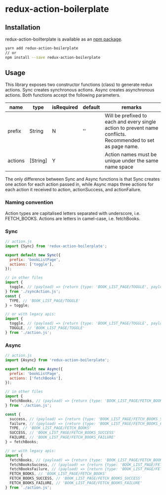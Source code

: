 # redux-action-boilerplate

## Installation

redux-action-boilterplate is available as an [npm package](https://www.npmjs.com/package/redux-action-boilerplate).

```sh
yarn add redux-action-boilerplate
// or
npm install --save redux-action-boilerplate
```

## Usage

This library exposes two constructor functions (class) to generate redux actions.
Sync creates synchronous actions. Async creates asynchronous actions.
Both functions accept the following parameters.

|name|type|isRequired|default|remarks|
|--|--|--|--|--|
|prefix|String|N|''|Will be prefixed to each and every single action to prevent name conflicts. Recommended to set as page name.|
|actions|[String]|Y||Action names must be unique under the same name space|

The only difference between Sync and Async functions is that Sync creates one action for each action passed in, while Async maps three actions for each action it received to action, actionSuccess, and actionFailure.

### Naming convention

Action types are capitalised letters separated with underscore, i.e. FETCH_BOOKS.
Actions are letters in camel-case, i.e. fetchBooks.

### Sync

```javascript
// action.js
import {Sync} from 'redux-action-boilerplate';

export default new Sync({
  prefix: 'bookListPage',
  actions: ['toggle'],
});

// in other files
import {
  toggle, // (payload) => {return {type: 'BOOK_LIST_PAGE/TOGGLE', payload};}
} from './syncAction.js';
const {
  TYPE, // 'BOOK_LIST_PAGE/TOGGLE'
} = toggle;

// or with legacy apis:
import {
  toggle, // (payload) => {return {type: 'BOOK_LIST_PAGE/TOGGLE', payload};}
  TOGGLE, // 'BOOK_LIST_PAGE/TOGGLE'
} from './action.js';
```

### Async

```javascript
// action.js
import {Async} from 'redux-action-boilerplate';

export default new Async({
  prefix: 'bookListPage',
  actions: ['fetchBooks'],
});

// in other files
import {
  fetchBooks, // (payload) => {return {type: 'BOOK_LIST_PAGE/FETCH_BOOKS', payload};}
} from './action.js';

const {
  success, // (payload) => {return {type: 'BOOK_LIST_PAGE/FETCH_BOOKS_SUCCESS', payload};}
  failure, // (payload) => {return {type: 'BOOK_LIST_PAGE/FETCH_BOOKS_FAILURE', payload};}
  TYPE, // 'BOOK_LIST_PAGE/FETCH_BOOKS'
  SUCCESS, // 'BOOK_LIST_PAGE/FETCH_BOOKS_SUCCESS'
  FAILURE, // 'BOOK_LIST_PAGE/FETCH_BOOKS_FAILURE'
} = fetchBooks;

// or with legacy apis:
import {
  fetchBooks, // (payload) => {return {type: 'BOOK_LIST_PAGE/FETCH_BOOKS', payload};}
  fetchBooksSuccess, // (payload) => {return {type: 'BOOK_LIST_PAGE/FETCH_BOOKS_SUCCESS', payload};}
  fetchBooksFailure, // (payload) => {return {type: 'BOOK_LIST_PAGE/FETCH_BOOKS_FAILURE', payload};}
  FETCH_BOOKS, // 'BOOK_LIST_PAGE/FETCH_BOOKS'
  FETCH_BOOKS_SUCCESS, // 'BOOK_LIST_PAGE/FETCH_BOOKS_SUCCESS'
  FETCH_BOOKS_FAILURE, // 'BOOK_LIST_PAGE/FETCH_BOOKS_FAILURE'
} from './action.js';
```
